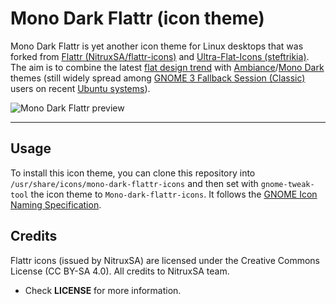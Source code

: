 Mono Dark Flattr (icon theme)
============

Mono Dark Flattr is yet another icon theme for Linux desktops that was forked from [Flattr (NitruxSA/flattr-icons)](https://github.com/NitruxSA/flattr-icons) and [Ultra-Flat-Icons (steftrikia)](http://gnome-look.org/content/show.php/Ultra-Flat-Icons?content=167477). The aim is to combine the latest [flat design trend](bits.blogs.nytimes.com/2013/04/23/the-flattening-of-design/) with [Ambiance](http://gnome-look.org/content/show.php?content=147891)/[Mono Dark](http://packages.ubuntu.com/fr/lucid/gnome/ubuntu-mono) themes (still widely spread among [GNOME 3 Fallback Session (Classic)](https://launchpad.net/ubuntu/precise/+package/gnome-session-fallback) users on recent [Ubuntu systems](http://releases.ubuntu.com/12.04/)).

![Mono Dark Flattr preview](https://raw.githubusercontent.com/EmptyStackExn/mono-dark-flattr-icons/master/desktop-appindicator.png "Mono Dark Flattr is a flat icon theme for Linux")

----------------------

Usage
----------------------
To install this icon theme, you can clone this repository into `/usr/share/icons/mono-dark-flattr-icons` and then set with `gnome-tweak-tool` the icon theme to `Mono-dark-flattr-icons`. It follows the [GNOME Icon Naming Specification](http://standards.freedesktop.org/icon-naming-spec/latest/).

Credits
----------------------
Flattr icons (issued by NitruxSA) are licensed under the Creative Commons License (CC BY-SA 4.0). All credits to NitruxSA team.
* Check **LICENSE** for more information.


